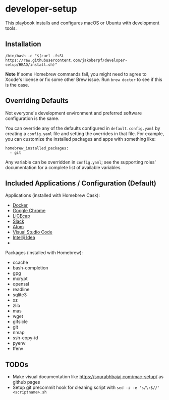 # developer-setup

This playbook installs and configures macOS or Ubuntu with development tools.

## Installation

```
/bin/bash -c "$(curl -fsSL https://raw.githubusercontent.com/jakoberpf/developer-setup/HEAD/install.sh)"
```

**Note** If some Homebrew commands fail, you might need to agree to Xcode's license or fix some other Brew issue. Run `brew doctor` to see if this is the case.

## Overriding Defaults

Not everyone's development environment and preferred software configuration is the same.

You can override any of the defaults configured in `default.config.yaml` by creating a `config.yaml` file and setting the overrides in that file. For example, you can customize the installed packages and apps with something like:

    homebrew_installed_packages:
      - git

Any variable can be overridden in `config.yaml`; see the supporting roles' documentation for a complete list of available variables.

## Included Applications / Configuration (Default)

Applications (installed with Homebrew Cask):

- [Docker](https://www.docker.com/)
- [Google Chrome](https://www.google.com/chrome/)
- [LICEcap](http://www.cockos.com/licecap/)
- [Slack](https://slack.com/)
- [Atom](https://atom.io/)
- [Visual Studio Code](https://code.visualstudio.com/)
- [Intellij Idea](https://www.jetbrains.com/idea/)
- 

Packages (installed with Homebrew):

- ccache
- bash-completion
- gpg
- mcrypt
- openssl
- readline
- sqlite3
- xz
- zlib
- mas
- wget
- gifsicle
- git
- nmap
- ssh-copy-id
- pyenv
- tfenv

## TODOs

- Make visual documentation like <https://sourabhbajaj.com/mac-setup/> as github pages
- Setup git precommit hook for cleaning script with ``sed -i -e 's/\r$//' <scriptname>.sh``
